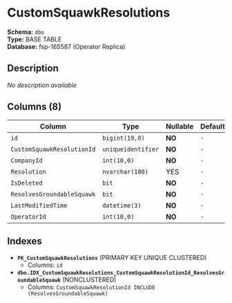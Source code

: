 # CustomSquawkResolutions

**Schema:** `dbo`  
**Type:** BASE TABLE  
**Database:** fsp-165587 (Operator Replica)

## Description

*No description available*

## Columns (8)

| Column | Type | Nullable | Default | Keys | Description |
|--------|------|----------|---------|------|-------------|
| `id` | `bigint(19,0)` | **NO** | `-` | PK | - |
| `CustomSquawkResolutionId` | `uniqueidentifier` | **NO** | `-` | - | - |
| `CompanyId` | `int(10,0)` | **NO** | `-` | - | - |
| `Resolution` | `nvarchar(100)` | YES | `-` | - | - |
| `IsDeleted` | `bit` | **NO** | `-` | - | - |
| `ResolvesGroundableSquawk` | `bit` | **NO** | `-` | - | - |
| `LastModifiedTime` | `datetime(3)` | **NO** | `-` | - | - |
| `OperatorId` | `int(10,0)` | **NO** | `-` | - | - |

## Indexes

- **`PK_CustomSquawkResolutions`** (PRIMARY KEY UNIQUE CLUSTERED)
  - Columns: `id`
- **`dbo.IDX_CustomSquawkResolutions_CustomSquawkResolutionId_ResolvesGroundableSquawk`** (NONCLUSTERED)
  - Columns: `CustomSquawkResolutionId INCLUDE (ResolvesGroundableSquawk)`
